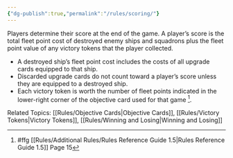 ```yaml
---
{"dg-publish":true,"permalink":"/rules/scoring/"}
---
```


Players determine their score at the end of the game. A player’s score is the total fleet point cost of destroyed enemy ships and squadrons plus the fleet point value of any victory tokens that the player collected.
- A destroyed ship’s fleet point cost includes the costs of all upgrade cards equipped to that ship.
- Discarded upgrade cards do not count toward a player’s score unless they are equipped to a destroyed ship.
- Each victory token is worth the number of fleet points indicated in the lower-right corner of the objective card used for that game [^1].

Related Topics: [[Rules/Objective Cards\|Objective Cards]], [[Rules/Victory Tokens\|Victory Tokens]], [[Rules/Winning and Losing\|Winning and Losing]]

[^1]: #ffg [[Rules/Additional Rules/Rules Reference Guide 1.5\|Rules Reference Guide 1.5]] Page 15
